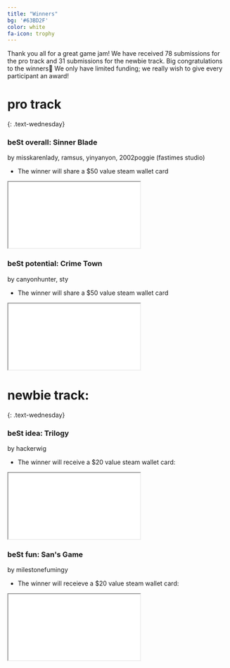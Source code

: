 ```yaml
---
title: "Winners"
bg: '#63BD2F'
color: white
fa-icon: trophy
---
```


Thank you all for a great game jam! We have received 78 submissions for the pro track and 31 submissions for the newbie track. Big congratulations to the winners🥇 We only have limited funding; we really wish to give every participant an award!

# pro track
{: .text-wednesday}


### beSt overall: Sinner Blade
by misskarenlady, ramsus, yinyanyon, 2002poggie (fastimes studio)
- The winner will share a $50 value steam wallet card

<div class="icontain">
  <iframe src="//www.youtube.com/embed/INhnKQbuIfE" allowfullscreen></iframe>
</div>

### beSt potential: Crime Town
by canyonhunter, sty
- The winner will share a $50 value steam wallet card

<div class="icontain">
  <iframe src="//www.youtube.com/embed/gCuTQ4_jtRU" allowfullscreen></iframe>
</div>


# newbie track:
{: .text-wednesday}

### beSt idea: Trilogy
by hackerwig

- The winner will receive a $20 value steam wallet card:

<div class="icontain">
  <iframe src="//www.youtube.com/embed/8y64zGzlXNM" allowfullscreen></iframe>
</div>

### beSt fun: San's Game
by milestonefumingy

- The winner will receieve a $20 value steam wallet card:

<div class="icontain">
  <iframe src="//www.youtube.com/embed/7X0pfMP2eSY" allowfullscreen></iframe>
</div>
